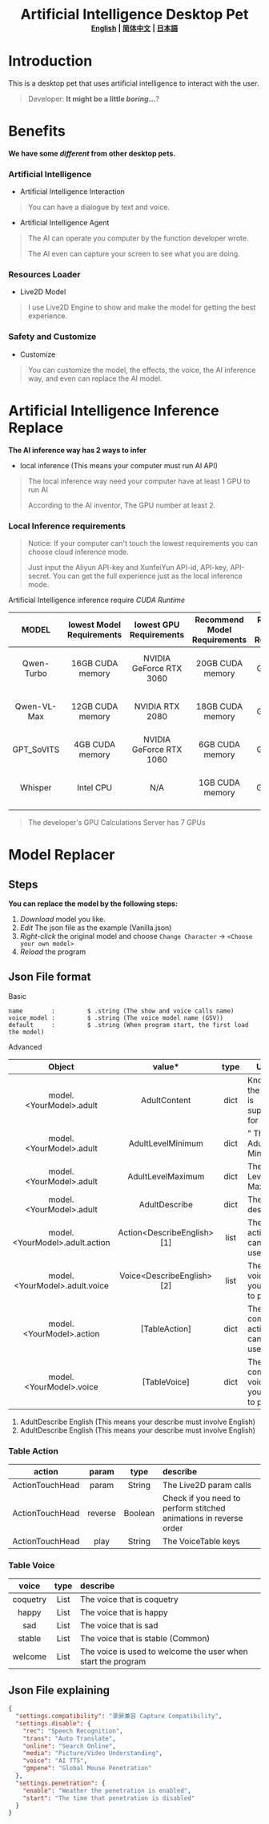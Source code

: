 <div align="center">
    <h1 style="margin: 0;">Artificial Intelligence Desktop Pet</h1>
    <b><a href="README.md">English</a></b>
    <b> | </b>
    <b><a href="README_zh.md">简体中文</a></b>
    <b> | </b>
    <b><a href="README_ja.md">日本語</a></b>
</div>

# Introduction

This is a desktop pet that uses artificial intelligence to interact with the user.

> Developer: **It might be a little *boring*...**?

# Benefits

**We have some *different* from other desktop pets.**

### Artificial Intelligence

- Artificial Intelligence Interaction

> You can have a dialogue by text and voice.

- Artificial Intelligence Agent

> The AI can operate you computer by the function developer wrote.
>
> The AI even can capture your screen to see what you are doing.

### Resources Loader

- Live2D Model

> I use Live2D Engine to show and make the model for getting the best experience.

### Safety and Customize

- Customize

> You can customize the model, the effects, the voice, the AI inference way, and even can replace the AI model.

# Artificial Intelligence Inference Replace

**The AI inference way has 2 ways to infer**

- local inference (This means your computer must run AI API)

> The local inference way need your computer have at least 1 GPU to run AI
>
> According to the AI inventor, The GPU number at least 2.
>

### Local Inference requirements

> Notice: If your computer can't touch the lowest requirements you can choose cloud inference mode.
> 
> Just input the Aliyun API-key and XunfeiYun API-id, API-key, API-secret. You can get the full experience just as the local inference mode.

Artificial Intelligence inference require *CUDA Runtime*

|    MODEL    | lowest  Model Requirements | lowest  GPU Requirements | Recommend  Model Requirements | Recommend  GPU Requirements |              usage               |
|:-----------:|:--------------------------:|:------------------------:|:-----------------------------:|:---------------------------:|:--------------------------------:|
| Qwen-Turbo  |      16GB CUDA memory      | NVIDIA GeForce RTX 3060  |       20GB CUDA memory        |   NVIDIA GeForce RTX 3090   |   It is used to generate text    |
| Qwen-VL-Max |      12GB CUDA memory      |     NVIDIA RTX 2080      |       18GB CUDA memory        |  NVIDIA GeForce RTX 2080ti  | It is used to understand picture |             |        1GB CUDA memory        |   NVIDIA GeForce GTX 650    | It is used to recognize speech |
| GPT_SoVITS  |      4GB CUDA memory       | NVIDIA GeForce RTX 1060  |        6GB CUDA memory        |   NVIDIA GeForce RTX 2060   |       It is used to speak        |
|   Whisper   |         Intel CPU          |           N/A            |        1GB CUDA memory        |   NVIDIA GeForce GTX 650    |  It is used to recognize speech  |

> The developer's GPU Calculations Server has 7 GPUs


# Model Replacer

## Steps

**You can replace the model by the following steps:**

1. *Download* model you like.
2. *Edit* The json file as the example (Vanilla.json)
3. *Right-click* the original model and choose `Change Character` -> `<Choose your own model>`
4. *Reload* the program

## Json File format

Basic

```textmate
name        :         $ .string (The show and voice calls name)
voice_model :         $ .string (The voice model name (GSV))
default     :         $ .string (When program start, the first load the model)
```

Advanced

|             Object              |           value*            | type | Usage                                    |
|:-------------------------------:|:---------------------------:|:----:|------------------------------------------|
|    model.\<YourModel>.adult     |        AdultContent         | dict | Know if the model is supported for adult |
|    model.\<YourModel>.adult     |      AdultLevelMinimum      | dict | " The Adult Level Minimum                |
|    model.\<YourModel>.adult     |      AdultLevelMaximum      | dict | The Adult Level Maximum                  |
|    model.\<YourModel>.adult     |        AdultDescribe        | dict | The Adult description                    |
| model.\<YourModel>.adult.action | Action\<DescribeEnglish>[1] | list | The Adult action that can be used        |
| model.\<YourModel>.adult.voice  | Voice\<DescribeEnglish>[2]  | list | The Adult voice that you want to play    |
|    model.\<YourModel>.action    |        [TableAction]        | dict | The common action that can be used       |
|    model.\<YourModel>.voice     |        [TableVoice]         | dict | The common voice that you want to play   |

1. AdultDescribe English (This means your describe must involve English)
2. AdultDescribe English (This means your describe must involve English)

### Table Action

|     action      |  param  |  type   | describe                                                          |
|:---------------:|:-------:|:-------:|:------------------------------------------------------------------|
| ActionTouchHead |  param  | String  | The Live2D param calls                                            |
| ActionTouchHead | reverse | Boolean | Check if you need to perform stitched animations in reverse order |
| ActionTouchHead |  play   | String  | The VoiceTable keys                                               |

### Table Voice

|  voice   | type | describe                                                     |
|:--------:|:----:|:-------------------------------------------------------------|
| coquetry | List | The voice that is coquetry                                   |
|  happy   | List | The voice that is happy                                      |                       |
|   sad    | List | The voice that is sad                                        |                       |
|  stable  | List | The voice that is stable (Common)                            |                        |
| welcome  | List | The voice is used to welcome the user when start the program |

## Json File explaining

```json
{
  "settings.compatibility": "录屏兼容 Capture Compatibility",
  "settings.disable": {
    "rec": "Speech Recognition",
    "trans": "Auto Translate",
    "online": "Search Online",
    "media": "Picture/Video Understanding",
    "voice": "AI TTS",
    "gmpene": "Global Mouse Penetration"
  },
  "settings.penetration": {
    "enable": "Weather the penetration is enabled",
    "start": "The time that penetration is disabled"
  }
}
```
